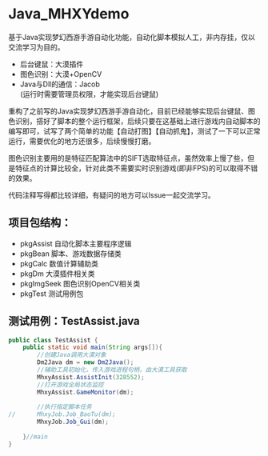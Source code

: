 # Java_MHXYdemo
基于Java实现梦幻西游手游自动化功能，自动化脚本模拟人工，非内存挂，仅以交流学习为目的。

- 后台键鼠：大漠插件  
- 图色识别：大漠+OpenCV  
- Java与Dll的通信：Jacob  
(运行时需要管理员权限，才能实现后台键鼠)

重构了之前写的Java实现梦幻西游手游自动化，目前已经能够实现后台键鼠、图色识别，搭好了脚本的整个运行框架，后续只要在这基础上进行游戏内自动脚本的编写即可，试写了两个简单的功能【自动打图】【自动抓鬼】，测试了一下可以正常运行，需要优化的地方还很多，后续慢慢打磨。

图色识别主要用的是特征匹配算法中的SIFT选取特征点，虽然效率上慢了些，但是特征点的计算比较全，针对此类不需要实时识别游戏(即非FPS)的可以取得不错的效果。

代码注释写得都比较详细，有疑问的地方可以Issue一起交流学习。

 项目包结构：
 --
 
 - pkgAssist 自动化脚本主要程序逻辑
 - pkgBean 脚本、游戏数据存储类
 - pkgCalc 数值计算辅助类
 - pkgDm 大漠插件相关类
 - pkgImgSeek 图色识别OpenCV相关类
 - pkgTest 测试用例包


测试用例：TestAssist.java
-- 
```java
public class TestAssist {
	public static void main(String args[]){
		//创建Java调用大漠对象
		Dm2Java dm = new Dm2Java();
		//辅助工具初始化，传入游戏进程句柄，由大漠工具获取
		MhxyAssist.AssistInit(328552);
		//打开游戏全局状态监控
		MhxyAssist.GameMonitor(dm);
		
		//执行指定脚本任务
//		MhxyJob.Job_BaoTu(dm);
		MhxyJob.Job_Gui(dm);
		
	}//main	
}
```
